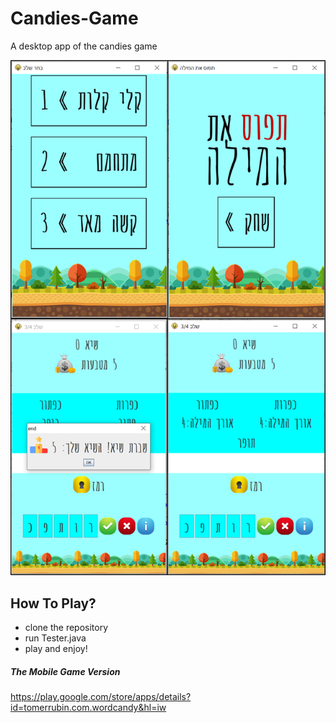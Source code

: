 # Candies-Game
A desktop app of the candies game

![game stages](shortcut.png)

## How To Play?
* clone the repository
* run Tester.java
* play and enjoy!

##### The Mobile Game Version
https://play.google.com/store/apps/details?id=tomerrubin.com.wordcandy&hl=iw